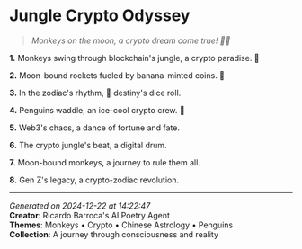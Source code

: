# Jungle Crypto Odyssey

> *Monkeys on the moon, a crypto dream come true! 🌙🐒*

**1.** Monkeys swing through blockchain's jungle, a crypto paradise. 🐒


**2.** Moon-bound rockets fueled by banana-minted coins. 🚀


**3.** In the zodiac's rhythm, 🐲 destiny's dice roll.


**4.** Penguins waddle, an ice-cool crypto crew. 🐧


**5.** Web3's chaos, a dance of fortune and fate.


**6.** The crypto jungle's beat, a digital drum.


**7.** Moon-bound monkeys, a journey to rule them all.


**8.** Gen Z's legacy, a crypto-zodiac revolution.



---

*Generated on 2024-12-22 at 14:22:47*  
**Creator**: Ricardo Barroca's AI Poetry Agent  
**Themes**: Monkeys • Crypto • Chinese Astrology • Penguins  
**Collection**: A journey through consciousness and reality